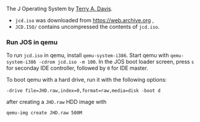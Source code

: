 The J Operating System by [Terry A. Davis](https://en.wikipedia.org/wiki/Terry_A._Davis).

* ```jcd.iso``` was downloaded from https://web.archive.org ,
* ```JCD.ISO/``` contains uncompressed the contents of ```jcd.iso```.

### Run JOS in qemu

To run ```jcd.iso``` in qemu, install ```qemu-system-i386```. Start qemu with ```qemu-system-i386 -cdrom jcd.iso -m 100```. In the JOS boot loader screen, press ```s``` for seconday IDE controller, followed by ```0``` for IDE master.



To boot qemu with a hard drive, run it with the following options:

```
-drive file=JHD.raw,index=0,format=raw,media=disk -boot d
```

after creating a ```JHD.raw``` HDD image with

```
qemu-img create JHD.raw 500M
```
